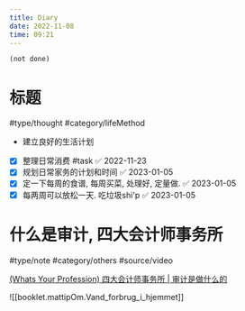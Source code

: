 ```yaml
---
title: Diary
date: 2022-11-08
time: 09:21
---
```


```tasks
(not done)
```

# 标题

#type/thought   #category/lifeMethod  

- 建立良好的生活计划
- [x] 整理日常消费 #task ✅ 2022-11-23
- [x] 规划日常家务的计划和时间 ✅ 2023-01-05
- [x] 定一下每周的食谱, 每周买菜, 处理好, 定量做. ✅ 2023-01-05
- [x] 每两周可以放松一天. 吃垃圾shi'p ✅ 2023-01-05

# 什么是审计, 四大会计师事务所

#type/note   #category/others #source/video 

[(Whats Your Profession) 四大会计师事务所 | 审计是做什么的](https://youtu.be/XKJLoZW5UoU)

![[booklet.mattipOm.Vand_forbrug_i_hjemmet]]

